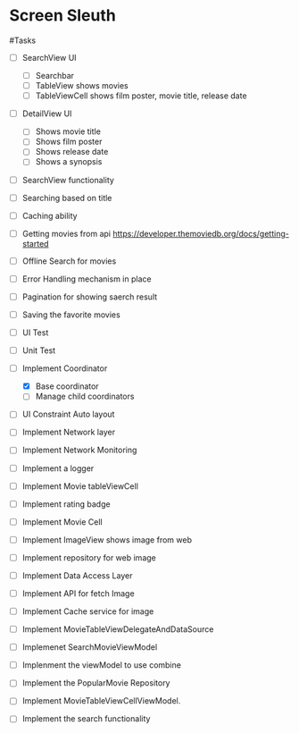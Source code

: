 # Screen Sleuth

#Tasks
- [ ] SearchView UI
    - [ ] Searchbar 
    - [ ] TableView shows movies
    - [ ] TableViewCell shows film poster, movie title, release date
- [ ] DetailView UI
    - [ ] Shows movie title
    - [ ] Shows film poster
    - [ ] Shows release date
    - [ ] Shows a synopsis
- [ ] SearchView functionality
 - [ ] Searching based on title
 
- [ ] Caching ability
- [ ] Getting movies from api https://developer.themoviedb.org/docs/getting-started 
- [ ] Offline Search for movies 
- [ ] Error Handling mechanism in place
- [ ] Pagination for showing saerch result
- [ ] Saving the favorite movies
- [ ] UI Test
- [ ] Unit Test
- [ ] Implement Coordinator
    - [x] Base coordinator
    - [ ] Manage child coordinators
- [ ] UI Constraint Auto layout
- [ ] Implement Network layer
- [ ] Implement Network Monitoring
- [ ] Implement a logger
- [ ] Implement Movie tableViewCell
- [ ] Implement rating badge
- [ ] Implement Movie Cell
- [ ] Implement ImageView shows image from web
- [ ] Implement repository for web image
- [ ] Implement Data Access Layer
- [ ] Implement API for fetch Image
- [ ] Implement Cache service for image
- [ ] Implement MovieTableViewDelegateAndDataSource
- [ ] Implemenet SearchMovieViewModel
- [ ] Implenment the viewModel to use combine
- [ ] Implement the PopularMovie Repository 
- [ ] Implement MovieTableViewCellViewModel.
- [ ] Implement the search functionality 
